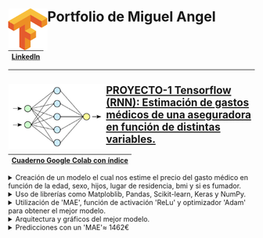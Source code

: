 # <img align="left" width="80" src="https://github.com/Miqquelangel/Portfolio-Miguel-Angel/blob/main/Imagen/descarga%20(2).png"> Portfolio de Miguel Angel 
|[LinkedIn](https://www.linkedin.com/in/miguel-%C3%A1ngel-mulas-rodr%C3%ADguez-a679b3216/)|
|---|
---
## [PROYECTO-1 Tensorflow <img align="left" width="200" src="https://github.com/Miqquelangel/Portfolio-Miguel-Angel/blob/main/Imagen/a.png"> (RNN): Estimación de gastos médicos de una aseguradora en función de distintas variables.](https://github.com/Miqquelangel/Portfolio-Miguel-Angel/blob/main/Predicci%C3%B3n_de_gastos_m%C3%A9dicos.ipynb)
|[Cuaderno Google Colab con índice](https://colab.research.google.com/github/Miqquelangel/Portfolio-Miguel-Angel/blob/main/Predicci%C3%B3n_de_gastos_m%C3%A9dicos.ipynb)|
|---|

<details>
<summary>Creación de un modelo el cual nos estime el precio del gasto médico en función de la edad, sexo, hijos, lugar de residencia, bmi y si es fumador.</summary>
<br>
<img src="https://github.com/Miqquelangel/Portfolio-Miguel-Angel/blob/main/Imagen/Captura.PNG">
</details>

<details>
<summary>Uso de librerías como Matploblib, Pandas, Scikit-learn, Keras y NumPy.</summary>
<br>
<ul><li>Gráfico donde se muestra el Learning Rate</li>
</ul><img src="https://github.com/Miqquelangel/Portfolio-Miguel-Angel/blob/main/Imagen/descarga.png">
  <ul><li>Gráfico del 'MAE' respecto el Learning Rate</li>
</ul><img src="https://github.com/Miqquelangel/Portfolio-Miguel-Angel/blob/main/Imagen/descarga%20(1).png">
</details>

<details>
<summary>Utilización de 'MAE', función de activación 'ReLu' y optimizador 'Adam' para obtener el mejor modelo.</summary>
<br>
<img src="https://github.com/Miqquelangel/Portfolio-Miguel-Angel/blob/main/Imagen/Capturakeras.PNG">
</details>

<details>
<summary>Arquitectura y gráficos del mejor modelo.</summary>
<br>
<ul><li>Sumario</li>
</ul><img src="https://github.com/Miqquelangel/Portfolio-Miguel-Angel/blob/main/Imagen/summary.PNG">
  <ul><li>Layers</li>
</ul><img src="https://github.com/Miqquelangel/Portfolio-Miguel-Angel/blob/main/Imagen/layers.PNG">
</details>

<details>
<summary>Predicciones con un 'MAE'≈ 1462€ </summary>
<br>
<img src="https://github.com/Miqquelangel/Portfolio-Miguel-Angel/blob/main/Imagen/mae.PNG">
</details>
